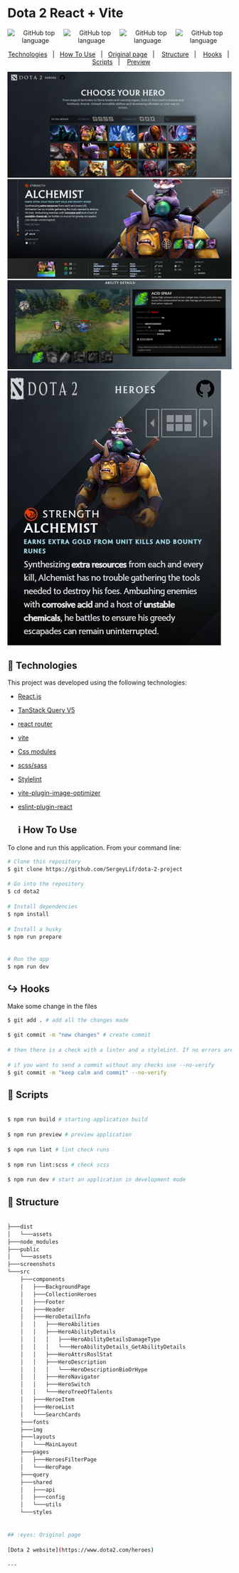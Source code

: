 # Dota 2 React + Vite

<p align="center" style="display: flex; justify-content: space-between;"> 
   <img alt="GitHub top language" src="https://img.shields.io/badge/SCSS-26.6%25-blue">
    <img alt="GitHub top language" src="https://img.shields.io/badge/javascript-72.9%25-orange">
  <img alt="GitHub top language" src="https://img.shields.io/badge/languages-3-green">
  <img alt="GitHub top language" src="https://img.shields.io/badge/code%20size-108%20kb-yellow">
</p>

<p align="center">
  <a href="#rocket-technologies">Technologies</a>&nbsp;&nbsp;&nbsp;|&nbsp;&nbsp;
  <a href="#information_source-how-to-use">How To Use</a>&nbsp;&nbsp;&nbsp;|&nbsp;&nbsp;
  <a href="#eyes-website">Original page</a>&nbsp;&nbsp;&nbsp;|&nbsp;
  &nbsp;
  <a href="#hammer-structure">Structure</a>&nbsp;&nbsp;&nbsp;|&nbsp;
  &nbsp;
  <a href="#arrow_right_hook-Hooks">Hooks</a>&nbsp;&nbsp;&nbsp;|&nbsp;
  &nbsp;
  <a href="#pushpin-scripts">Scripts</a>&nbsp;&nbsp;&nbsp;|&nbsp;
   &nbsp;
  <a href="dota-2-project.vercel.app">Preview</a>
</p>


![App Screenshot](./screenshots/main-screen.JPG)
![App Screenshot](./screenshots/screen-of-hero-page.JPG)
![App Screenshot](./screenshots/ability-details-block.JPG)
![App Screenshot](./screenshots/mobile-version.JPG)


## :rocket: Technologies

This project was developed using the following technologies:

- [React.js](https://react.dev/)
- [TanStack Query V5](https://tanstack.com/query/latest/docs/framework/react/overview)
- [react router](https://reactrouter.com/en/main)
- [vite](https://vitejs.dev/)
- [Css modules](https://github.com/css-modules/css-modules)
- [scss/sass](https://sass-lang.com/)
- [Stylelint](https://stylelint.io/)
- [vite-plugin-image-optimizer](https://github.com/FatehAK/vite-plugin-image-optimizer)
- [eslint-plugin-react](eslint-plugin-react)

  ## :information_source: How To Use

To clone and run this application. From your command line:

```bash
# Clone this repository
$ git clone https://github.com/SergeyLif/dota-2-project

# Go into the repository
$ cd dota2

# Install dependencies
$ npm install

# Install a husky
$ npm run prepare


# Run the app
$ npm run dev
```

## :arrow_right_hook: Hooks

Make some change in the files

```bash
$ git add . # add all the changes made

$ git commit -m "new changes" # create commit

# then there is a check with a linter and a styleLint. If no errors are found, run a post-commit which will push the changes to github

# if you want to send a commit without any checks use --no-verify
$ git commit -m "keep calm and commit" --no-verify

```

## :pushpin: Scripts

```bash

$ npm run build # starting application build

$ npm run preview # preview application

$ npm run lint # lint check runs

$ npm run lint:scss # check scss 

$ npm run dev # start an application in development mode 

```


## :hammer: Structure

```bash

├───dist
│   └───assets
├───node_modules
├───public
│   └───assets
├───screenshots
└───src
    ├───components
    │   ├───BackgroundPage
    │   ├───CollectionHeroes
    │   ├───Footer
    │   ├───Header
    │   ├───HeroDetailInfo
    │   │   ├───HeroAbilities
    │   │   ├───HeroAbilityDetails
    │   │   │   ├───HeroAbilityDetailsDamageType
    │   │   │   └───HeroAbilityDetails_GetAbilityDetails
    │   │   ├───HeroAttrsRoslStat
    │   │   ├───HeroDescription
    │   │   │   └───HeroDescriptionBioOrHype
    │   │   ├───HeroNavigator
    │   │   ├───HeroSwitch
    │   │   └───HeroTreeOfTalents
    │   ├───HeroeItem
    │   ├───HeroeList
    │   └───SearchCards
    ├───fonts
    ├───img
    ├───layouts
    │   └───MainLayout
    ├───pages
    │   ├───HeroesFilterPage
    │   └───HeroPage
    ├───query
    ├───shared
    │   ├───api
    │   ├───config
    │   └───utils
    └───styles


## :eyes: Original page

[Dota 2 website](https://www.dota2.com/heroes)

---